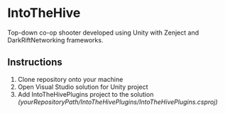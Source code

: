 # IntoTheHive
Top-down co-op shooter developed using Unity with Zenject and DarkRiftNetworking frameworks.

## Instructions
1. Clone repository onto your machine
2. Open Visual Studio solution for Unity project
3. Add IntoTheHivePlugins project to the solution _(yourRepositoryPath/IntoTheHivePlugins/IntoTheHivePlugins.csproj)_
